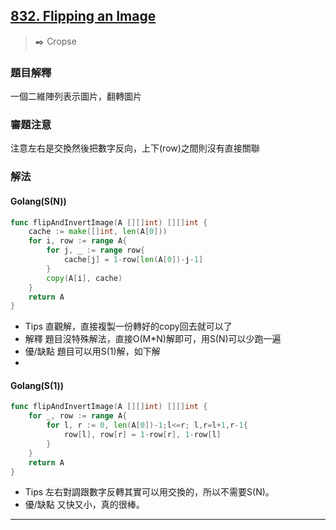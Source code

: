 ## [832. Flipping an Image](https://leetcode.com/problems/flipping-an-image/)
> :black_nib: Cropse
### 題目解釋
一個二維陣列表示圖片，翻轉圖片
### 審題注意
注意左右是交換然後把數字反向，上下(row)之間則沒有直接關聯
### 解法
#### Golang(S(N))
```go
func flipAndInvertImage(A [][]int) [][]int {
    cache := make([]int, len(A[0]))
    for i, row := range A{
        for j, _ := range row{
            cache[j] = 1-row[len(A[0])-j-1]
        }
        copy(A[i], cache)
    }
    return A
}
```
- Tips
直觀解，直接複製一份轉好的copy回去就可以了
- 解釋
題目沒特殊解法，直接O(M*N)解即可，用S(N)可以少跑一遍
- 優/缺點
題目可以用S(1)解，如下解
- 
#### Golang(S(1))
```go
func flipAndInvertImage(A [][]int) [][]int {
    for _, row := range A{
        for l, r := 0, len(A[0])-1;l<=r; l,r=l+1,r-1{
            row[l], row[r] = 1-row[r], 1-row[l]
        }
    }
    return A
}
```
- Tips
左右對調跟數字反轉其實可以用交換的，所以不需要S(N)。
- 優/缺點
又快又小，真的很棒。
---
